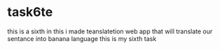 # task6te
this is a sixth in this i made teanslatetion web app that will translate our sentance into banana language
this is my sixth task
